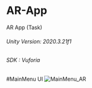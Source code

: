# AR-App
 AR App (Task)

###### Unity Version: 2020.3.21f1
###### SDK : Vuforia

#MainMenu UI
![MainMenu_AR](https://user-images.githubusercontent.com/63305439/179343471-60ca735e-f136-4c74-af6d-c3cc9b04dc3e.jpg)
